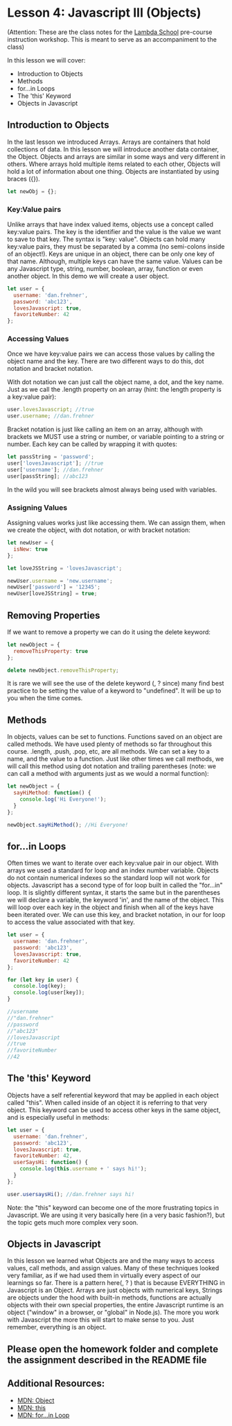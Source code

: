# Lesson 4: Javascript III (Objects)

(Attention: These are the class notes for the [Lambda School](http://www.lambdaschool.com) pre-course instruction workshop. This is meant to serve as an accompaniment to the class)

In this lesson we will cover:

* Introduction to Objects
* Methods
* for...in Loops
* The 'this' Keyword
* Objects in Javascript

## Introduction to Objects

In the last lesson we introduced Arrays. Arrays are containers that hold collections of data. In this lesson we will introduce another data container, the Object. Objects and arrays are similar in some ways and very different in others. Where arrays hold multiple items related to each other, Objects will hold a lot of information about one thing. Objects are instantiated by using braces ({}).

```javascript
let newObj = {};
```

### Key:Value pairs

Unlike arrays that have index valued items, objects use a concept called key:value pairs. The key is the identifier and the value is the value we want to save to that key. The syntax is "key: value". Objects can hold many key:value pairs, they must be separated by a comma (no semi-colons inside of an object!). Keys are unique in an object, there can be only one key of that name. Although, multiple keys can have the same value. Values can be any Javascript type, string, number, boolean, array, function or even another object. In this demo we will create a user object.

```javascript
let user = {
  username: 'dan.frehner',
  password: 'abc123',
  lovesJavascript: true,
  favoriteNumber: 42
};
```

### Accessing Values

Once we have key:value pairs we can access those values by calling the object name and the key. There are two different ways to do this, dot notation and bracket notation.

With dot notation we can just call the object name, a dot, and the key name. Just as we call the .length property on an array (hint: the length property is a key:value pair):

```javascript
user.lovesJavascript; //true
user.username; //dan.frehner
```

Bracket notation is just like calling an item on an array, although with brackets we MUST use a string or number, or variable pointing to a string or number. Each key can be called by wrapping it with quotes:

```javascript
let passString = 'password';
user['lovesJavascript']; //true
user['username']; //dan.frehner
user[passString]; //abc123
```

In the wild you will see brackets almost always being used with variables.

### Assigning Values

Assigning values works just like accessing them. We can assign them, when we create the object, with dot notation, or with bracket notation:

```javascript
let newUser = {
  isNew: true
};

let loveJSString = 'lovesJavascript';

newUser.username = 'new.username';
newUser['password'] = '12345';
newUser[loveJSString] = true;
```

## Removing Properties

If we want to remove a property we can do it using the delete keyword:

```javascript
let newObject = {
  removeThisProperty: true
};

delete newObject.removeThisProperty;
```

It is rare we will see the use of the delete keyword (, ? since) many find best practice to be setting the value of a keyword to "undefined". It will be up to you when the time comes.

## Methods

In objects, values can be set to functions. Functions saved on an object are called methods. We have used plenty of methods so far throughout this course. .length, .push, .pop, etc, are all methods. We can set a key to a name, and the value to a function. Just like other times we call methods, we will call this method using dot notation and trailing parentheses (note: we can call a method with arguments just as we would a normal function):

```javascript
let newObject = {
  sayHiMethod: function() {
    console.log('Hi Everyone!');
  }
};

newObject.sayHiMethod(); //Hi Everyone!
```

## for...in Loops

Often times we want to iterate over each key:value pair in our object. With arrays we used a standard for loop and an index number variable. Objects do not contain numerical indexes so the standard loop will not work for objects. Javascript has a second type of for loop built in called the "for...in" loop. It is slightly different syntax, it starts the same but in the parentheses we will declare a variable, the keyword 'in', and the name of the object. This will loop over each key in the object and finish when all of the keys have been iterated over. We can use this key, and bracket notation, in our for loop to access the value associated with that key.

```javascript
let user = {
  username: 'dan.frehner',
  password: 'abc123',
  lovesJavascript: true,
  favoriteNumber: 42
};

for (let key in user) {
  console.log(key);
  console.log(user[key]);
}

//username
//"dan.frehner"
//password
//"abc123"
//lovesJavascript
//true
//favoriteNumber
//42
```

## The 'this' Keyword

Objects have a self referential keyword that may be applied in each object called "this". When called inside of an object it is referring to that very object. This keyword can be used to access other keys in the same object, and is especially useful in methods:

```javascript
let user = {
  username: 'dan.frehner',
  password: 'abc123',
  lovesJavascript: true,
  favoriteNumber: 42,
  userSaysHi: function() {
    console.log(this.username + ' says hi!');
  }
};

user.usersaysHi(); //dan.frehner says hi!
```

Note: the "this" keyword can become one of the more frustrating topics in Javascript. We are using it very basically here (in a very basic fashion?), but the topic gets much more complex very soon.

## Objects in Javascript

In this lesson we learned what Objects are and the many ways to access values, call methods, and assign values. Many of these techniques looked very familiar, as if we had used them in virtually every aspect of our learnings so far. There is a pattern here(, ? ) that is because EVERYTHING in Javascript is an Object. Arrays are just objects with numerical keys, Strings are objects under the hood with built-in methods, functions are actually objects with their own special properties, the entire Javascript runtime is an object ("window" in a browser, or "global" in Node.js). The more you work with Javascript the more this will start to make sense to you. Just remember, everything is an object.

## Please open the homework folder and complete the assignment described in the README file

## Additional Resources:

* [MDN: Object](https://developer.mozilla.org/en-US/docs/Web/JavaScript/Reference/Global_Objects/Object)
* [MDN: this](https://developer.mozilla.org/en-US/docs/Web/JavaScript/Reference/Operators/this)
* [MDN: for...in Loop](https://developer.mozilla.org/en-US/docs/Web/JavaScript/Reference/Statements/for...in)
